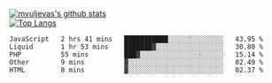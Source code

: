 [![mvuljevas's github stats](https://github-readme-stats.vercel.app/api?username=mvuljevas&show_icons=true&theme=dracula)](https://www.mvuljevas.com)
<br>
[![Top Langs](https://github-readme-stats.vercel.app/api/top-langs/?username=mvuljevas&theme=dracula)](https://www.mvuljevas.com)

<!--START_SECTION:waka-->
```text
JavaScript   2 hrs 41 mins   ███████████░░░░░░░░░░░░░░   43.95 % 
Liquid       1 hr 53 mins    ███████▓░░░░░░░░░░░░░░░░░   30.80 % 
PHP          55 mins         ███▓░░░░░░░░░░░░░░░░░░░░░   15.14 % 
Other        9 mins          ▓░░░░░░░░░░░░░░░░░░░░░░░░   02.49 % 
HTML         8 mins          ▓░░░░░░░░░░░░░░░░░░░░░░░░   02.37 % 
```
<!--END_SECTION:waka-->
